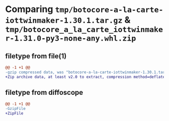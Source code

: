 # Comparing `tmp/botocore-a-la-carte-iottwinmaker-1.30.1.tar.gz` & `tmp/botocore_a_la_carte_iottwinmaker-1.31.0-py3-none-any.whl.zip`

## filetype from file(1)

```diff
@@ -1 +1 @@
-gzip compressed data, was "botocore-a-la-carte-iottwinmaker-1.30.1.tar", last modified: Thu Jul  6 01:45:08 2023, max compression
+Zip archive data, at least v2.0 to extract, compression method=deflate
```

## filetype from diffoscope

```diff
@@ -1 +1 @@
-GzipFile
+ZipFile
```

